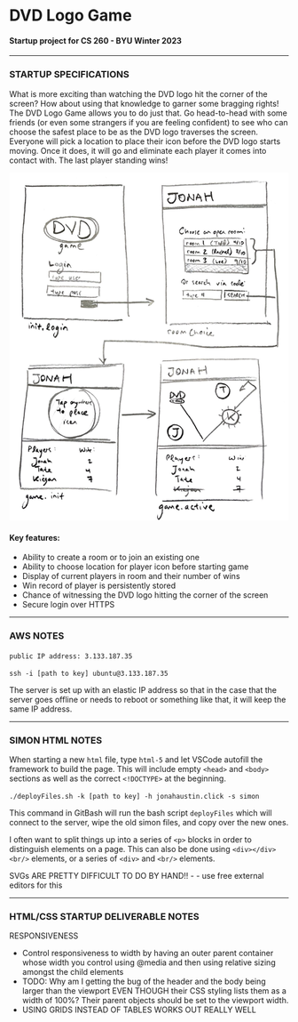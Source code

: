 # DVD Logo Game

#### Startup project for CS 260 - BYU Winter 2023

---

### STARTUP SPECIFICATIONS

What is more exciting than watching the DVD logo hit the corner of the screen? How about using that knowledge to garner some bragging rights! The DVD Logo Game allows you to do just that. Go head-to-head with some friends (or even some strangers if you are feeling confident) to see who can choose the safest place to be as the DVD logo traverses the screen. Everyone will pick a location to place their icon before the DVD logo starts moving. Once it does, it will go and eliminate each player it comes into contact with. The last player standing wins!

![Rough sketch of different screens of application](/images/specification/rough%20sketch.jpg)

#### Key features:
 - Ability to create a room or to join an existing one
 - Ability to choose location for player icon before starting game
 - Display of current players in room and their number of wins
 - Win record of player is persistently stored
 - Chance of witnessing the DVD logo hitting the corner of the screen
 - Secure login over HTTPS

---

### AWS NOTES

`public IP address: 3.133.187.35`

`ssh -i [path to key] ubuntu@3.133.187.35`

The server is set up with an elastic IP address so that in the case that the server goes offline or needs to reboot or something like that, it will keep the same IP address.

---

### SIMON HTML NOTES

When starting a new `html` file, type `html-5` and let VSCode autofill the framework to build the page. This will include empty `<head>` and `<body>` sections as well as the correct `<!DOCTYPE>` at the beginning.

`./deployFiles.sh -k [path to key] -h jonahaustin.click -s simon`

This command in GitBash will run the bash script `deployFiles` which will connect to the server, wipe the old simon files, and copy over the new ones.
 
I often want to split things up into a series of `<p>` blocks in order to distinguish elements on a page. This can also be done using `<div></div> <br/>` elements, or a series of `<div>` and `<br/>` elements.
 
SVGs ARE PRETTY DIFFICULT TO DO BY HAND!! - - use free external editors for this


---

### HTML/CSS STARTUP DELIVERABLE NOTES

RESPONSIVENESS
 - Control responsiveness to width by having an outer parent container whose width you control using @media and then using relative sizing amongst the child elements
 - TODO: Why am I getting the bug of the header and the body being larger than the viewport EVEN THOUGH their CSS styling lists them as a width of 100%? Their parent objects should be set to the viewport width.
 - USING GRIDS INSTEAD OF TABLES WORKS OUT REALLY WELL
